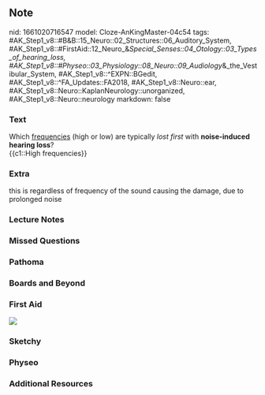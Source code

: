 ## Note
nid: 1661020716547
model: Cloze-AnKingMaster-04c54
tags: #AK_Step1_v8::#B&B::15_Neuro::02_Structures::06_Auditory_System, #AK_Step1_v8::#FirstAid::12_Neuro_&_Special_Senses::04_Otology::03_Types_of_hearing_loss, #AK_Step1_v8::#Physeo::03_Physiology::08_Neuro::09_Audiology_&_the_Vestibular_System, #AK_Step1_v8::^EXPN::BGedit, #AK_Step1_v8::^FA_Updates::FA2018, #AK_Step1_v8::Neuro::ear, #AK_Step1_v8::Neuro::KaplanNeurology::unorganized, #AK_Step1_v8::Neuro::neurology
markdown: false

### Text
<div>
  Which <u>frequencies</u> (high or low) are typically <i>lost</i>
  <i>first</i> with <b>noise-induced hearing loss</b>?
</div>
<div>
  {{c1::High frequencies}}
</div>

### Extra
this is regardless of frequency of the sound causing the damage, due to prolonged noise

### Lecture Notes


### Missed Questions


### Pathoma


### Boards and Beyond


### First Aid
<img src="tmpjrrBmi.png">

### Sketchy


### Physeo


### Additional Resources

